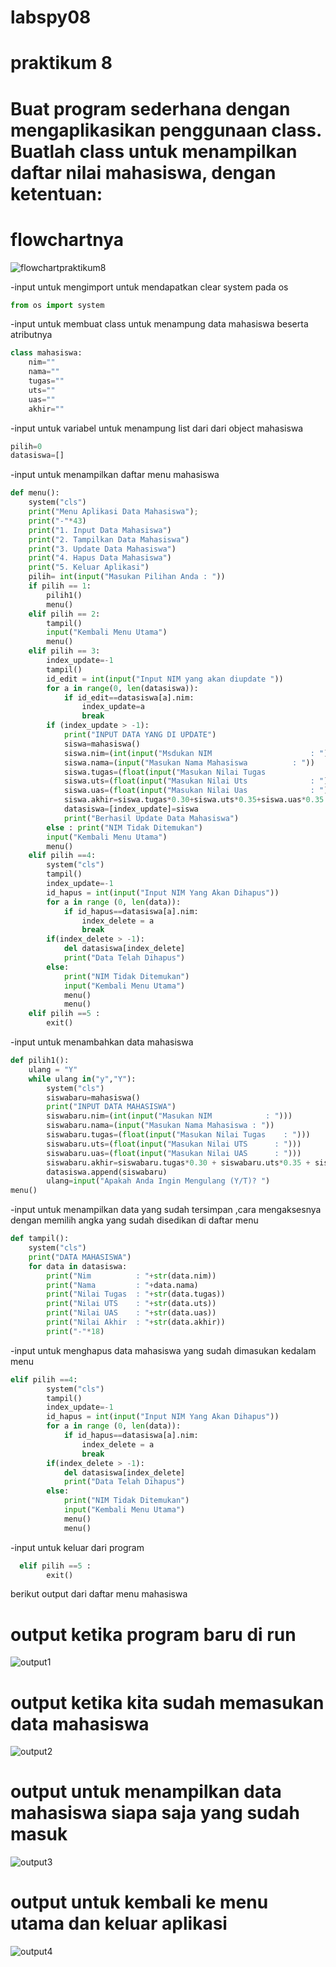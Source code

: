 # labspy08

# praktikum 8 
# Buat program sederhana dengan mengaplikasikan penggunaan class. Buatlah class untuk menampilkan daftar nilai mahasiswa, dengan ketentuan:

# flowchartnya

![flowchartpraktikum8](https://user-images.githubusercontent.com/81457697/146673454-04f1f286-9dce-4b64-ab5b-ae2ee6446d24.jpg)

-input untuk mengimport untuk mendapatkan clear system pada os
```python
from os import system
```

-input untuk membuat class untuk menampung data mahasiswa beserta atributnya
```python
class mahasiswa:   
    nim=""
    nama=""
    tugas=""
    uts=""
    uas=""
    akhir=""
 ```
-input untuk variabel untuk menampung list dari dari object mahasiswa
```python
pilih=0
datasiswa=[]
```
-input untuk menampilkan daftar menu mahasiswa
```python
def menu():
    system("cls")
    print("Menu Aplikasi Data Mahasiswa");
    print("-"*43)
    print("1. Input Data Mahasiswa")
    print("2. Tampilkan Data Mahasiswa")
    print("3. Update Data Mahasiswa")
    print("4. Hapus Data Mahasiswa")
    print("5. Keluar Aplikasi")
    pilih= int(input("Masukan Pilihan Anda : "))
    if pilih == 1:
        pilih1()
        menu()
    elif pilih == 2:
        tampil()
        input("Kembali Menu Utama")
        menu()
    elif pilih == 3:
        index_update=-1
        tampil()
        id_edit = int(input("Input NIM yang akan diupdate "))
        for a in range(0, len(datasiswa)):
            if id_edit==datasiswa[a].nim:
                index_update=a
                break
        if (index_update > -1):
            print("INPUT DATA YANG DI UPDATE")
            siswa=mahasiswa()
            siswa.nim=(int(input("Msdukan NIM                      : ")))
            siswa.nama=(input("Masukan Nama Mahasiswa          : "))
            siswa.tugas=(float(input("Masukan Nilai Tugas              : ")))
            siswa.uts=(float(input("Masukan Nilai Uts              : ")))
            siswa.uas=(float(input("Masukan Nilai Uas              : ")))
            siswa.akhir=siswa.tugas*0.30+siswa.uts*0.35+siswa.uas*0.35
            datasiswa=[index_update]=siswa
            print("Berhasil Update Data Mahasiswa")
        else : print("NIM Tidak Ditemukan")
        input("Kembali Menu Utama")
        menu()
    elif pilih ==4:
        system("cls")
        tampil()
        index_update=-1
        id_hapus = int(input("Input NIM Yang Akan Dihapus"))
        for a in range (0, len(data)):
            if id_hapus==datasiswa[a].nim:
                index_delete = a
                break
        if(index_delete > -1):
            del datasiswa[index_delete]
            print("Data Telah Dihapus")
        else: 
            print("NIM Tidak Ditemukan")
            input("Kembali Menu Utama")
            menu()
            menu()
    elif pilih ==5 :
        exit()
```
-input untuk menambahkan data mahasiswa
```python
def pilih1():
    ulang = "Y"
    while ulang in("y","Y"):
        system("cls")
        siswabaru=mahasiswa()
        print("INPUT DATA MAHASISWA")
        siswabaru.nim=(int(input("Masukan NIM            : ")))
        siswabaru.nama=(input("Masukan Nama Mahasiswa : "))
        siswabaru.tugas=(float(input("Masukan Nilai Tugas    : ")))
        siswabaru.uts=(float(input("Masukan Nilai UTS      : ")))
        siswabaru.uas=(float(input("Masukan Nilai UAS      : ")))
        siswabaru.akhir=siswabaru.tugas*0.30 + siswabaru.uts*0.35 + siswabaru.uas*0.35
        datasiswa.append(siswabaru)
        ulang=input("Apakah Anda Ingin Mengulang (Y/T)? ")
menu()
```
-input untuk menampilkan data yang sudah tersimpan ,cara mengaksesnya dengan memilih angka yang sudah disedikan di daftar menu
```python
def tampil():
    system("cls")
    print("DATA MAHASISWA")
    for data in datasiswa:
        print("Nim          : "+str(data.nim)) 
        print("Nama         : "+data.nama)
        print("Nilai Tugas  : "+str(data.tugas))
        print("Nilai UTS    : "+str(data.uts))
        print("Nilai UAS    : "+str(data.uas))
        print("Nilai Akhir  : "+str(data.akhir))
        print("-"*18)
```
-input untuk menghapus data mahasiswa yang sudah dimasukan kedalam menu
```python
elif pilih ==4:
        system("cls")
        tampil()
        index_update=-1
        id_hapus = int(input("Input NIM Yang Akan Dihapus"))
        for a in range (0, len(data)):
            if id_hapus==datasiswa[a].nim:
                index_delete = a
                break
        if(index_delete > -1):
            del datasiswa[index_delete]
            print("Data Telah Dihapus")
        else: 
            print("NIM Tidak Ditemukan")
            input("Kembali Menu Utama")
            menu()
            menu()
```
-input untuk keluar dari program
```python
  elif pilih ==5 :
        exit()
```
berikut output dari daftar menu mahasiswa
# output ketika program baru di run

![output1](https://user-images.githubusercontent.com/81457697/146674042-5f4fe184-fe74-4e4e-9de1-250056bbbf0a.png)

# output ketika kita sudah memasukan data mahasiswa

![output2](https://user-images.githubusercontent.com/81457697/146674159-895b2cff-d321-40c1-ac12-dda2fb2946f2.png)

# output untuk menampilkan data mahasiswa siapa saja yang sudah masuk

![output3](https://user-images.githubusercontent.com/81457697/146674169-ada2acd1-6c11-4f64-809d-388d31b68702.png)

# output untuk kembali ke  menu utama dan keluar aplikasi

![output4](https://user-images.githubusercontent.com/81457697/146674219-7cd6a5cd-0314-4689-b0db-2a279695e4a1.png)
